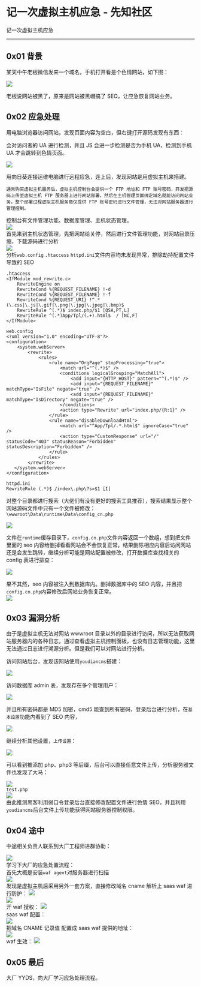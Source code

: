 

# 记一次虚拟主机应急 - 先知社区

记一次虚拟主机应急

- - -

## 0x01 背景

某天中午老板微信发来一个域名，手机打开看是个色情网站，如下图：

[![](assets/1701678291-ec07577e3f91721006bb58b5340de5f6.png)](https://xzfile.aliyuncs.com/media/upload/picture/20231201120243-7a55c8c0-8ffe-1.png)

老板说网站被黑了，原来是网站被黑帽搞了 SEO，让应急恢复网站业务。

## 0x02 应急处理

用电脑浏览器访问网站，发现页面内容为空白，但右键打开源码发现有东西：

会对访问者的 UA 进行检测，并且 JS 会进一步检测是否为手机 UA，检测到手机 UA 才会跳转到色情页面。

[![](assets/1701678291-eac005b5b6dd5d170a044d5baf677d37.png)](https://xzfile.aliyuncs.com/media/upload/picture/20231201120629-00ed6140-8fff-1.png)

用向日葵连接运维电脑进行远程应急，连上后，发现网站是用虚拟主机来搭建。

```plain
通常购买虚拟主机服务后，虚拟主机控制台会提供一个 FTP 地址和 FTP 账号密码，开发把源码上传至虚拟主机 FTP 服务器上进行网站部署，然后在主机管理页面绑定域名就能访问网站业务。整个部署过程虚拟主机服务商仅提供 FTP 账号密码进行文件管理，无法对网站服务器进行管理控制。
```

控制台有文件管理功能、数据库管理、主机状态管理。  
[![](assets/1701678291-546d60cfa1580eaafb707ddf18bfbcc4.png)](https://xzfile.aliyuncs.com/media/upload/picture/20231130205447-a481d62c-8f7f-1.png)  
首先来到主机状态管理，先把网站给关停，然后进行文件管理功能，对网站目录压缩，下载源码进行分析  
[![](assets/1701678291-02289239e129952871bf81017618ac0d.png)](https://xzfile.aliyuncs.com/media/upload/picture/20231130205712-fa816178-8f7f-1.png)  
分析`web.config` `.htaccess` `httpd.ini`文件内容均未发现异常，排除劫持配置文件导致的 SEO

```plain
.htaccess 
<IfModule mod_rewrite.c>
    RewriteEngine on
    RewriteCond %{REQUEST_FILENAME} !-d
    RewriteCond %{REQUEST_FILENAME} !-f
    RewriteCond %{REQUEST_URI} !^.*(\.css|\.js|\.gif|\.png|\.jpg|\.jpeg|\.bmp)$
    RewriteRule ^(.*)$ index.php/$1 [QSA,PT,L]
    RewriteRule ^(.*)App/Tpl/(.+).html$  / [NC,F]
</IfModule>
```

```plain
web.config
<?xml version="1.0" encoding="UTF-8"?>
<configuration>
    <system.webServer>
        <rewrite>
            <rules>
                <rule name="OrgPage" stopProcessing="true">
                    <match url="^(.*)$" />
                    <conditions logicalGrouping="MatchAll">
                        <add input="{HTTP_HOST}" pattern="^(.*)$" />                
                        <add input="{REQUEST_FILENAME}" matchType="IsFile" negate="true" />             
                        <add input="{REQUEST_FILENAME}" matchType="IsDirectory" negate="true" />            
                    </conditions>               
                    <action type="Rewrite" url="index.php/{R:1}" />         
                </rule>
                <rule name="disableDownloadHtml">
                    <match url="^App/Tpl/.*.html$" ignoreCase="true" />
                    <action type="CustomResponse" url="/" statusCode="403" statusReason="Forbidden" statusDescription="Forbidden" />
                </rule>
            </rules>
        </rewrite>
   </system.webServer>
</configuration>
```

```plain
httpd.ini
RewriteRule (.*)$ /index\.php\?s=$1 [I]
```

对整个目录都进行搜索（大佬们有没有更好的搜索工具推荐），搜索结果显示整个网站源码文件中只有一个文件被修改：  
`\wwwroot\Data\runtime\Data\config_cn.php`

[![](assets/1701678291-cf141a916cd3ac5c52214fcda6d39396.png)](https://xzfile.aliyuncs.com/media/upload/picture/20231201121116-ac191618-8fff-1.png)

文件在`runtime`缓存目录下，`config.cn.php`文件内容返回一个数组，想到把文件里面的 seo 内容给删掉看看网站会不会恢复正常。结果删除相应内容后访问网站还是会发生跳转，继续分析可能是网站配置被修改，打开数据库查找相关的 config 表进行排查：

[![](assets/1701678291-2bfbd298b88366d8c84976cdea08c8d5.png)](https://xzfile.aliyuncs.com/media/upload/picture/20231201121303-ec213f10-8fff-1.png)

果不其然，seo 内容被注入到数据库内。删掉数据库中的 SEO 内容，并且把`config.cn.php`内容修改后网站业务恢复正常。  
[![](assets/1701678291-03ccf95636b91d8b25ae5f86714b6046.png)](https://xzfile.aliyuncs.com/media/upload/picture/20231130205758-1631d11e-8f80-1.png)

## 0x03 漏洞分析

由于是虚拟主机无法对网站 wwwroot 目录以外的目录进行访问，所以无法获取网站服务器内的各种日志，通过查看虚拟主机控制面板，也没有日志管理功能，这里无法通过日志进行溯源分析。但是我们可以对网站进行分析。

访问网站后台，发现该网站使用`youdiancms`搭建：

[![](assets/1701678291-583c586eb800e4d7aa94d287b95d572f.png)](https://xzfile.aliyuncs.com/media/upload/picture/20231130210207-aa6fb8be-8f80-1.png)

访问数据库 admin 表，发现存在多个管理用户：

[![](assets/1701678291-8c152f15bb7b295d89234f2a06f48655.png)](https://xzfile.aliyuncs.com/media/upload/picture/20231130210059-8232d304-8f80-1.png)

并且所有密码都是 MD5 加密，cmd5 能查到所有密码，登录后台进行分析，在`基本设置`功能内看到了 SEO 内容，

[![](assets/1701678291-6b9bc66d371ec45da0d657299fa7ee94.png)](https://xzfile.aliyuncs.com/media/upload/picture/20231130210046-7a889102-8f80-1.png)

继续分析其他设置，`上传设置`：

[![](assets/1701678291-71fff705a19da9f35d975daf02623964.png)](https://xzfile.aliyuncs.com/media/upload/picture/20231130210035-73cbc424-8f80-1.png)

可以看到被添加 php、php3 等后缀，后台可以直接任意文件上传，分析服务器文件也发现了大马：

[![](assets/1701678291-e15c91800e549d1938f3ae422d6009ba.png)](https://xzfile.aliyuncs.com/media/upload/picture/20231130210022-6beffb26-8f80-1.png)  
`test.php`  
[![](assets/1701678291-643680a23759f11166cbde932ebc816c.png)](https://xzfile.aliyuncs.com/media/upload/picture/20231130210010-64df4e18-8f80-1.png)  
由此推测黑客利用弱口令登录后台直接修改配置文件进行色情 SEO，并且利用`youdiancms`后台文件上传功能获得网站服务器控制权限。

## 0x04 途中

中途相关负责人联系到大厂工程师进群协助：

[![](assets/1701678291-854a7a15a4887350ecdafcfdc657bddc.png)](https://xzfile.aliyuncs.com/media/upload/picture/20231201131248-44e9e7fc-9008-1.png)  
学习下大厂的应急处置流程：  
首先大概是安装`waf agent`对服务器进行扫描  
[![](assets/1701678291-948a47a42eea4c793f9254756000bcd4.png)](https://xzfile.aliyuncs.com/media/upload/picture/20231201131338-62940a58-9008-1.png)  
发现是虚拟主机后采用另外一套方案，直接修改域名 cname 解析上 saas waf 进行防护： 
[![](assets/1701678291-84410e273d2564175abfae1adb5f148f.png)](https://xzfile.aliyuncs.com/media/upload/picture/20231130205929-4c29dac8-8f80-1.png)  
[![](assets/1701678291-8e5ab7be8d57eded6202028cf2342265.png)](https://xzfile.aliyuncs.com/media/upload/picture/20231130205915-444d1e3c-8f80-1.png)  
开 waf 授权： 
[![](assets/1701678291-6bac41683379666137d9497233bf3cdb.png)](https://xzfile.aliyuncs.com/media/upload/picture/20231201131458-9273ef4a-9008-1.png)  
saas waf 配置：  
[![](assets/1701678291-fab8d2821f45301a9935c4259a54dab2.png)](https://xzfile.aliyuncs.com/media/upload/picture/20231130205855-37da9e68-8f80-1.png)  
把域名 CNAME 记录值 配置成 saas waf 提供的地址：  
[![](assets/1701678291-6210cd2c2323a3e862f42276a03d6be3.png)](https://xzfile.aliyuncs.com/media/upload/picture/20231130205843-30bb0294-8f80-1.png)  
waf 生效： 
[![](assets/1701678291-a8ed04958c0bb75b5a7cec19a1331fc3.png)](https://xzfile.aliyuncs.com/media/upload/picture/20231130205829-28c5bab6-8f80-1.png)

## 0x05 最后

大厂 YYDS，向大厂学习应急处理流程。
